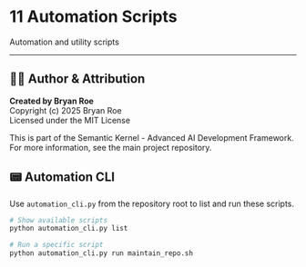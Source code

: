 # 11 Automation Scripts

Automation and utility scripts


---

## 👨‍💻 Author & Attribution

**Created by Bryan Roe**  
Copyright (c) 2025 Bryan Roe  
Licensed under the MIT License

This is part of the Semantic Kernel - Advanced AI Development Framework.
For more information, see the main project repository.

## 📟 Automation CLI

Use `automation_cli.py` from the repository root to list and run these scripts.

```bash
# Show available scripts
python automation_cli.py list

# Run a specific script
python automation_cli.py run maintain_repo.sh
```
